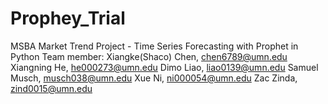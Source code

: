 # Prophey_Trial
MSBA Market Trend Project - Time Series Forecasting with Prophet in Python  Team member: Xiangke(Shaco) Chen, chen6789@umn.edu Xiangning He, he000273@umn.edu Dimo Liao, liao0139@umn.edu Samuel Musch, musch038@umn.edu Xue Ni, ni000054@umn.edu Zac Zinda, zind0015@umn.edu
